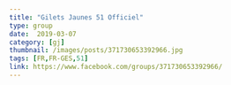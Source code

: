 ```yaml
---
title: "Gilets Jaunes 51 Officiel"
type: group
date:  2019-03-07
category: [gj]
thumbnail: /images/posts/371730653392966.jpg
tags: [FR,FR-GES,51]
link: https://www.facebook.com/groups/371730653392966/
---
```

